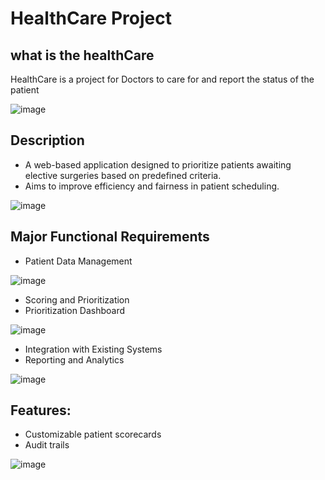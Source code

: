 # HealthCare Project


## what is the healthCare
HealthCare is a project for Doctors to care for and report the status of the patient 

![image](https://github.com/user-attachments/assets/8f6c9234-f3ae-4530-b73f-56dbf879de9a)


## Description
* A web-based application designed to prioritize patients awaiting elective surgeries based on predefined criteria.
* Aims to improve efficiency and fairness in patient scheduling.

![image](https://github.com/user-attachments/assets/5998f6be-8d3f-4e65-ad35-f46cd4c9ea31)


## Major Functional Requirements
* Patient Data Management
  
![image](https://github.com/user-attachments/assets/b3ea1d9f-9ec3-40ad-8a61-0b747c225dac)
* Scoring and Prioritization
* Prioritization Dashboard
  
![image](https://github.com/user-attachments/assets/6b73efb7-9178-40f4-af01-34f70d86047b)

* Integration with Existing Systems
* Reporting and Analytics
  
![image](https://github.com/user-attachments/assets/69b361f3-75db-49a1-84c1-65702d40124f)

## Features:
* Customizable patient scorecards
* Audit trails
  
![image](https://github.com/user-attachments/assets/e69bb92f-d84b-428f-8cd2-2710f94a02ca)
